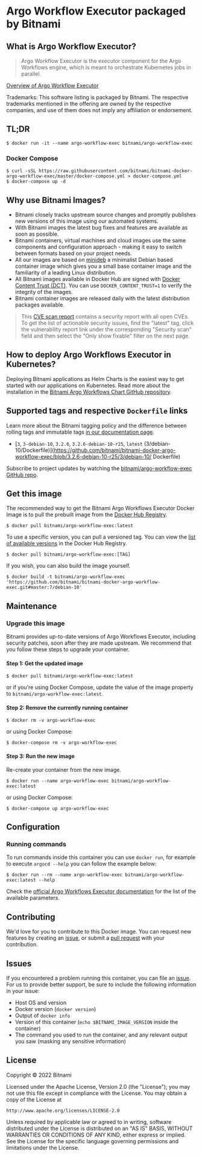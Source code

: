 # Argo Workflow Executor packaged by Bitnami

## What is Argo Workflow Executor?

> Argo Workflow Executor is the executor component for the Argo Workflows engine, which is meant to orchestrate Kubernetes jobs in parallel.

[Overview of Argo Workflow Executor](https://argoproj.github.io/workflows)

Trademarks: This software listing is packaged by Bitnami. The respective trademarks mentioned in the offering are owned by the respective companies, and use of them does not imply any affiliation or endorsement.

## TL;DR

```console
$ docker run -it --name argo-workflow-exec bitnami/argo-workflow-exec
```

### Docker Compose

```console
$ curl -sSL https://raw.githubusercontent.com/bitnami/bitnami-docker-argo-workflow-exec/master/docker-compose.yml > docker-compose.yml
$ docker-compose up -d
```

## Why use Bitnami Images?

* Bitnami closely tracks upstream source changes and promptly publishes new versions of this image using our automated systems.
* With Bitnami images the latest bug fixes and features are available as soon as possible.
* Bitnami containers, virtual machines and cloud images use the same components and configuration approach - making it easy to switch between formats based on your project needs.
* All our images are based on [minideb](https://github.com/bitnami/minideb) a minimalist Debian based container image which gives you a small base container image and the familiarity of a leading Linux distribution.
* All Bitnami images available in Docker Hub are signed with [Docker Content Trust (DCT)](https://docs.docker.com/engine/security/trust/content_trust/). You can use `DOCKER_CONTENT_TRUST=1` to verify the integrity of the images.
* Bitnami container images are released daily with the latest distribution packages available.


> This [CVE scan report](https://quay.io/repository/bitnami/argo-workflow-exec?tab=tags) contains a security report with all open CVEs. To get the list of actionable security issues, find the "latest" tag, click the vulnerability report link under the corresponding "Security scan" field and then select the "Only show fixable" filter on the next page.

## How to deploy Argo Workflows Executor in Kubernetes?

Deploying Bitnami applications as Helm Charts is the easiest way to get started with our applications on Kubernetes. Read more about the installation in the [Bitnami Argo Workflows Chart GitHub repository](https://github.com/bitnami/charts/tree/master/bitnami/argo-workflows).

## Supported tags and respective `Dockerfile` links

Learn more about the Bitnami tagging policy and the difference between rolling tags and immutable tags [in our documentation page](https://docs.bitnami.com/tutorials/understand-rolling-tags-containers/).


* [`3`, `3-debian-10`, `3.2.6`, `3.2.6-debian-10-r25`, `latest` (3/debian-10/Dockerfile)](https://github.com/bitnami/bitnami-docker-argo-workflow-exec/blob/3.2.6-debian-10-r25/3/debian-10/      Dockerfile)

Subscribe to project updates by watching the [bitnami/argo-workflow-exec GitHub repo](https://github.com/bitnami/bitnami-docker-argo-workflow-exec).

## Get this image

The recommended way to get the Bitnami Argo Workflows Executor Docker Image is to pull the prebuilt image from the [Docker Hub Registry](https://hub.docker.com/r/bitnami/argo-workflow-exec).

```console
$ docker pull bitnami/argo-workflow-exec:latest
```

To use a specific version, you can pull a versioned tag. You can view the [list of available versions](https://hub.docker.com/r/bitnami/argo-workflow-exec/tags/) in the Docker Hub Registry.

```console
$ docker pull bitnami/argo-workflow-exec:[TAG]
```

If you wish, you can also build the image yourself.

```console
$ docker build -t bitnami/argo-workflow-exec 'https://github.com/bitnami/bitnami-docker-argo-workflow-exec.git#master:7/debian-10'
```

## Maintenance

### Upgrade this image

Bitnami provides up-to-date versions of Argo Workflows Executor, including security patches, soon after they are made upstream. We recommend that you follow these steps to upgrade your container.

#### Step 1: Get the updated image

```console
$ docker pull bitnami/argo-workflow-exec:latest
```

or if you're using Docker Compose, update the value of the image property to `bitnami/argo-workflow-exec:latest`.

#### Step 2: Remove the currently running container

```console
$ docker rm -v argo-workflow-exec
```

or using Docker Compose:

```console
$ docker-compose rm -v argo-workflow-exec
```

#### Step 3: Run the new image

Re-create your container from the new image.

```console
$ docker run --name argo-workflow-exec bitnami/argo-workflow-exec:latest
```

or using Docker Compose:

```console
$ docker-compose up argo-workflow-exec
```

## Configuration

### Running commands

To run commands inside this container you can use `docker run`, for example to execute `argocd --help` you can follow the example below:

```console
$ docker run --rm --name argo-workflow-exec bitnami/argo-workflow-exec:latest --help
```

Check the [official Argo Workflows Executor documentation](https://argoproj.github.io/argo-workflows/workflow-executors/) for the list of the available parameters.

## Contributing

We'd love for you to contribute to this Docker image. You can request new features by creating an [issue](https://github.com/bitnami/bitnami-docker-argo-workflow-exec/issues), or submit a [pull request](https://github.com/bitnami/bitnami-docker-argo-workflow-exec/pulls) with your contribution.

## Issues

If you encountered a problem running this container, you can file an [issue](https://github.com/bitnami/bitnami-docker-argo-workflow-exec/issues/new). For us to provide better support, be sure to include the following information in your issue:

- Host OS and version
- Docker version (`docker version`)
- Output of `docker info`
- Version of this container (`echo $BITNAMI_IMAGE_VERSION` inside the container)
- The command you used to run the container, and any relevant output you saw (masking any sensitive
information)

## License

Copyright &copy; 2022 Bitnami

Licensed under the Apache License, Version 2.0 (the "License");
you may not use this file except in compliance with the License.
You may obtain a copy of the License at

    http://www.apache.org/licenses/LICENSE-2.0

Unless required by applicable law or agreed to in writing, software
distributed under the License is distributed on an "AS IS" BASIS,
WITHOUT WARRANTIES OR CONDITIONS OF ANY KIND, either express or implied.
See the License for the specific language governing permissions and
limitations under the License.
